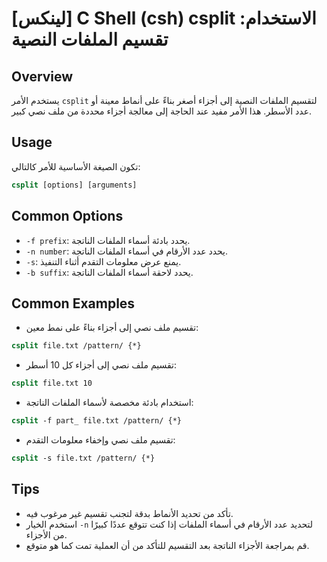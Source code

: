 # [لينكس] C Shell (csh) csplit الاستخدام: تقسيم الملفات النصية

## Overview
يستخدم الأمر `csplit` لتقسيم الملفات النصية إلى أجزاء أصغر بناءً على أنماط معينة أو عدد الأسطر. هذا الأمر مفيد عند الحاجة إلى معالجة أجزاء محددة من ملف نصي كبير.

## Usage
تكون الصيغة الأساسية للأمر كالتالي:
```csh
csplit [options] [arguments]
```

## Common Options
- `-f prefix`: يحدد بادئة أسماء الملفات الناتجة.
- `-n number`: يحدد عدد الأرقام في أسماء الملفات الناتجة.
- `-s`: يمنع عرض معلومات التقدم أثناء التنفيذ.
- `-b suffix`: يحدد لاحقة أسماء الملفات الناتجة.

## Common Examples
- تقسيم ملف نصي إلى أجزاء بناءً على نمط معين:
```csh
csplit file.txt /pattern/ {*}
```

- تقسيم ملف نصي إلى أجزاء كل 10 أسطر:
```csh
csplit file.txt 10
```

- استخدام بادئة مخصصة لأسماء الملفات الناتجة:
```csh
csplit -f part_ file.txt /pattern/ {*}
```

- تقسيم ملف نصي وإخفاء معلومات التقدم:
```csh
csplit -s file.txt /pattern/ {*}
```

## Tips
- تأكد من تحديد الأنماط بدقة لتجنب تقسيم غير مرغوب فيه.
- استخدم الخيار `-n` لتحديد عدد الأرقام في أسماء الملفات إذا كنت تتوقع عددًا كبيرًا من الأجزاء.
- قم بمراجعة الأجزاء الناتجة بعد التقسيم للتأكد من أن العملية تمت كما هو متوقع.